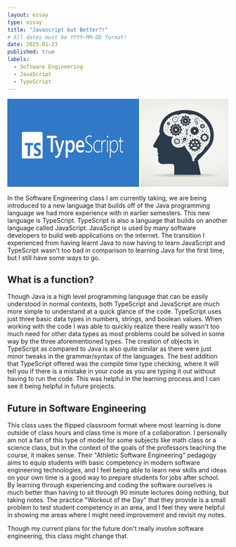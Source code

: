 ```yaml
---
layout: essay
type: essay
title: "Javascript but Better?!"
# All dates must be YYYY-MM-DD format!
date: 2025-01-23
published: true
labels:
  - Software Engineering
  - JavaScript
  - TypeScript
---
```


<img width="300px" height="200px" class="rounded float-start pe-4" src="../img/typescript/typescript.png">
<img width="200px" height="200px" class="rounded float-start pe-4" src="../img/typescript/thinking.jpg">

In the Software Engineering class I am currently taking, we are being introduced to a new language that builds off of the Java programming language we had more experience with in earlier semesters. This new language is TypeScript. TypeScript is also a language that builds on another language called JavaScript. JavaScript is used by many software developers to build web applications on the internet. The transition I experienced from having learnt Java to now having to learn JavaScript and TypeScript wasn't too bad in comparison to learning Java for the first time, but I still have some ways to go.

## What is a function?

Though Java is a high level programming language that can be easily understood in normal contexts, both TypeScript and JavaScript are much more simple to understand at a quick glance of the code. TypeScript uses just three basic data types in numbers, strings, and boolean values. When working with the code I was able to quickly realize there really wasn't too much need for other data types as most problems could be solved in some way by the three aforementioned types. The creation of objects in TypeScript as compared to Java is also quite similar as there were just minor tweaks in the grammar/syntax of the languages. The best addition that TypeScript offered was the compile time type checking, where it will tell you if there is a mistake in your code as you are typing it out without having to run the code. This was helpful in the learning process and I can see it being helpful in future projects.


## Future in Software Engineering

This class uses the flipped classroom format where most learning is done outside of class hours and class time is more of a collaboration. I personally am not a fan of this type of model for some subjects like math class or a science class, but in the context of the goals of the professors teaching the course, it makes sense. Their "Athletic Software Engineering" pedagogy aims to equip students with basic competency in modern software engineering technologies, and I feel being able to learn new skills and ideas on your own time is a good way to prepare students for jobs after school. By learning through experiencing and coding the software ourselves is much better than having to sit through 90 minute lectures doing nothing, but taking notes. The practice "Workout of the Day" that they provide is a small problem to test student competency in an area, and I feel they were helpful in showing me areas where I might need improvement and revisit my notes. 

Though my current plans for the future don't really involve software engineering, this class might change that. 
